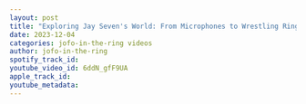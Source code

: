 ```yaml
---
layout: post
title: "Exploring Jay Seven's World: From Microphones to Wrestling Rings"
date: 2023-12-04
categories: jofo-in-the-ring videos
author: jofo-in-the-ring
spotify_track_id: 
youtube_video_id: 6ddN_gfF9UA
apple_track_id: 
youtube_metadata: 
---
```

